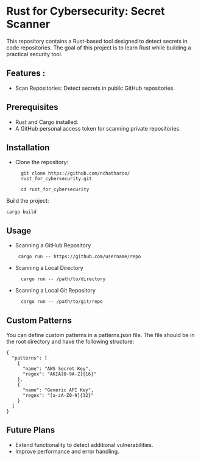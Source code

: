 # Rust for Cybersecurity: Secret Scanner

This repository contains a Rust-based tool designed to detect secrets in code repositories. The goal of this project is to learn Rust while building a practical security tool.

## Features :

- Scan Repositories: Detect secrets in public GitHub repositories.

## Prerequisites

- Rust and Cargo installed.
- A GitHub personal access token for scanning private repositories.

## Installation

- Clone the repository:

		git clone https://github.com/nchatharoo/
		rust_for_cybersecurity.git
		
		cd rust_for_cybersecurity

Build the project:

    cargo build

## Usage

 - Scanning a GitHub Repository

		cargo run -- https://github.com/username/repo

- Scanning a Local Directory

		cargo run -- /path/to/directory

- Scanning a Local Git Repository

		cargo run -- /path/to/git/repo

## Custom Patterns

You can define custom patterns in a patterns.json file. The file should be in the root directory and have the following structure:
	
	{
	  "patterns": [
	    {
	      "name": "AWS Secret Key",
	      "regex": "AKIA[0-9A-Z]{16}"
	    },
	    {
	      "name": "Generic API Key",
	      "regex": "[a-zA-Z0-9]{32}"
	    }
	  ]
	}

## Future Plans

- Extend functionality to detect additional vulnerabilities.
- Improve performance and error handling.
